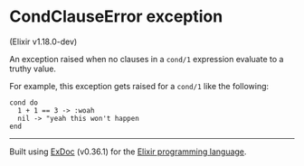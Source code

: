 # CondClauseError exception
(Elixir v1.18.0-dev)

An exception raised when no clauses in a `cond/1` expression evaluate to a truthy value.

For example, this exception gets raised for a `cond/1` like the following:

    cond do
      1 + 1 == 3 -> :woah
      nil -> "yeah this won't happen
    end



---
Built using [ExDoc](https://github.com/elixir-lang/ex_doc "ExDoc") (v0.36.1) for the [Elixir programming language](href="https://elixir-lang.org" "Elixir").
